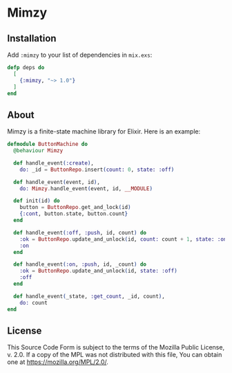 # Mimzy

## Installation

Add `:mimzy` to your list of dependencies in `mix.exs`:

```elixir
defp deps do
  [
    {:mimzy, "~> 1.0"}
  ]
end
```

## About

Mimzy is a finite-state machine library for Elixir.  Here is an example:

```elixir
defmodule ButtonMachine do
  @behaviour Mimzy

  def handle_event(:create),
    do: _id = ButtonRepo.insert(count: 0, state: :off)

  def handle_event(event, id),
    do: Mimzy.handle_event(event, id, __MODULE)

  def init(id) do
    button = ButtonRepo.get_and_lock(id)
    {:cont, button.state, button.count}
  end

  def handle_event(:off, :push, id, count) do
    :ok = ButtonRepo.update_and_unlock(id, count: count + 1, state: :on)
    :on
  end

  def handle_event(:on, :push, id, _count) do
    :ok = ButtonRepo.update_and_unlock(id, state: :off)
    :off
  end

  def handle_event(_state, :get_count, _id, count),
    do: count
end
```

## License

This Source Code Form is subject to the terms of the Mozilla Public License,
v. 2.0. If a copy of the MPL was not distributed with this file, You can obtain
one at https://mozilla.org/MPL/2.0/.
